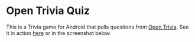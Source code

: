 # Open Trivia Quiz
This is a Trivia game for Android that pulls questions from [Open Trivia](https://opentdb.com/).
See it in action [here](https://youtu.be/xPu3qgM-kwI) or in the screenshot below

<img scr="img/open_trivia_quiz_in_action.jpg" height="400px" align="center">